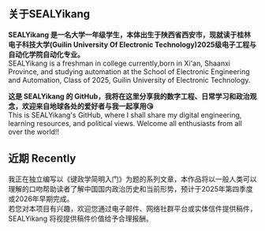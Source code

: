 ## 关于SEALYikang
**SEALYikang 是一名大学一年级学生，本体出生于陕西省西安市，现就读于桂林电子科技大学(Guilin University Of Electronic Technology)2025级电子工程与自动化学院自动化专业。**\
SEALYikang is a freshman in college currently,born in Xi'an, Shaanxi Province, and studying automation at the School of Electronic Engineering and Automation, Class of 2025, Guilin University of Electronic Technology.

**这是 SEALYikang 的 GitHub，我将在这里分享我的数字工程、日常学习和政治观念，欢迎来自地球各处的爱好者与我一起享用😘**\
This is SEALYikang's GitHub, where I shall share my digital engineering, learning resources, and political views. Welcome all enthusiasts from all over the world!!

## 近期 Recently
我正在独立编写以《键政学简明入门》为题的系列文章，本作品将以一般人类可以理解的口吻帮助读者了解中国国内政治历史和当前形势，预计于2025年第四季度或2026年早期完成。\
若您对本项目有兴趣，欢迎您通过电子邮件、网络社群平台或实体信件提供稿件，SEALYikang 将视提供稿件价值给予合理报酬。
